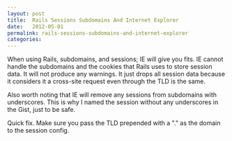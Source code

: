 ```yaml
---
layout: post
title:  Rails Sessions Subdomains And Internet Explorer
date:   2012-05-01
permalink: rails-sessions-subdomains-and-internet-explorer
categories:
---
```


When using Rails, subdomains, and sessions; IE will give you fits. IE cannot handle the subdomains and the cookies that Rails uses to store session data. It will not produce any warnings. It just drops all session data because it considers it a cross-site request even through the TLD is the same.

Also worth noting that IE will remove any sessions from subdomains with underscores. This is why I named the session without any underscores in the Gist, just to be safe.

Quick fix. Make sure you pass the TLD prepended with a "." as the domain to the session config.


<script src="https://gist.github.com/2570136.js?file=gistfile1.rb"></script>
